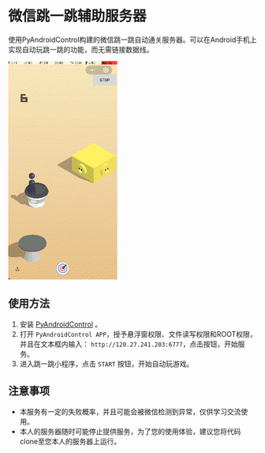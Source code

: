 # 微信跳一跳辅助服务器
使用PyAndroidControl构建的微信跳一跳自动通关服务器。可以在Android手机上实现自动玩跳一跳的功能，而无需链接数据线。

![image](./show.gif)

## 使用方法
1. 安装 [PyAndroidControl](https://github.com/nladuo/PyAndroidControl) 。
2. 打开 `PyAndroidControl APP`，授予悬浮窗权限、文件读写权限和ROOT权限，并且在文本框内输入： `http://120.27.241.203:6777`，点击按钮，开始服务。
3. 进入跳一跳小程序，点击 `START` 按钮，开始自动玩游戏。

## 注意事项
- 本服务有一定的失败概率，并且可能会被微信检测到异常，仅供学习交流使用。
- 本人的服务器随时可能停止提供服务，为了您的使用体验，建议您将代码clone至您本人的服务器上运行。
